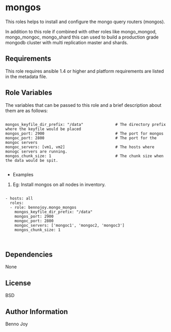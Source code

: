 mongos
========

This roles helps to install and configure the mongo query routers (mongos). 

In addition to this role if combined with other roles like mongo_mongod, mongo_mongoc, mongo_shard this can used to 
build a production grade mongodb cluster with multi replication master and shards.
  

Requirements
------------

This role requires ansible 1.4 or higher and platform requirements are listed in the metadata file.

Role Variables
--------------

The variables that can be passed to this role and a brief description about them are as follows:

```

mongos_keyfile_dir_prefix: "/data"              # The directory prefix where the keyfile would be placed
mongos_port: 2900                               # The port for mongos
mongoc_port: 2800                               # The port for the mongoc servers
mongoc_servers: [vm1, vm2]                      # The hosts where monogc servers are running.
mongos_chunk_size: 1                            # The chunk size when the data would be spit.


```

- Examples

1) Eg: Install mongos on all nodes in inventory.

```

- hosts: all
  roles:
  - role: bennojoy.mongo_mongos
    mongos_keyfile_dir_prefix: "/data"
    mongos_port: 2900
    mongoc_port: 2800
    mongoc_servers: ['mongoc1', 'mongoc2, 'mongoc3']
    mongos_chunk_size: 1



```

Dependencies
------------

None

License
-------

BSD

Author Information
------------------

Benno Joy
 

